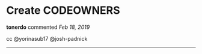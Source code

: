 # Create CODEOWNERS

**tonerdo** commented *Feb 18, 2019*

cc @yorinasub17 @josh-padnick 
<br />
***


